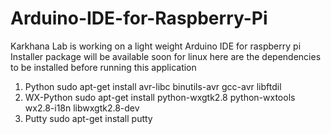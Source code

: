 Arduino-IDE-for-Raspberry-Pi
============================
Karkhana Lab is working on a light weight Arduino IDE for raspberry pi
Installer package will be available soon for linux 
here are the dependencies to be installed before running this application

1. Python 	sudo apt-get install avr-libc binutils-avr gcc-avr libftdil
2. WX-Python 	sudo apt-get install python-wxgtk2.8 python-wxtools wx2.8-i18n libwxgtk2.8-dev 
3. Putty 	sudo apt-get install putty



